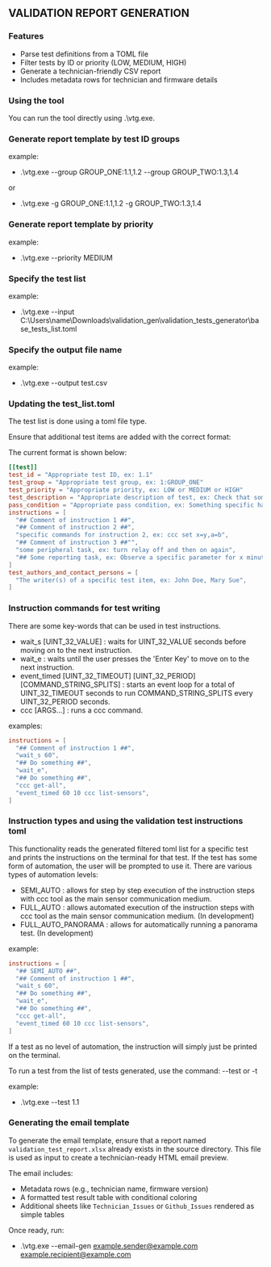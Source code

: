 ## VALIDATION REPORT GENERATION

### Features
- Parse test definitions from a TOML file
- Filter tests by ID or priority (LOW, MEDIUM, HIGH)
- Generate a technician-friendly CSV report
- Includes metadata rows for technician and firmware details

### Using the tool
You can run the tool directly using .\vtg.exe.

### Generate report template by test ID groups

example:
- .\vtg.exe --group GROUP_ONE:1.1,1.2 --group GROUP_TWO:1.3,1.4

or

- .\vtg.exe -g GROUP_ONE:1.1,1.2 -g GROUP_TWO:1.3,1.4

###  Generate report template by priority

example:
- .\vtg.exe --priority MEDIUM

### Specify the test list

example:
- .\vtg.exe --input C:\Users\name\Downloads\validation_gen\validation_tests_generator\base_tests_list.toml

### Specify the output file name

example:
- .\vtg.exe --output test.csv


### Updating the test_list.toml
The test list is done using a toml file type.

Ensure that additional test items are added with the correct format:

The current format is shown below:

``` toml
[[test]]
test_id = "Appropriate test ID, ex: 1.1"
test_group = "Appropriate test group, ex: 1:GROUP_ONE"
test_priority = "Appropriate priority, ex: LOW or MEDIUM or HIGH"
test_description = "Appropriate description of test, ex: Check that something specific happens when something is done"
pass_condition = "Appropriate pass condition, ex: Something specific happens or does not happen"
instructions = [
  "## Comment of instruction 1 ##",
  "## Comment of instruction 2 ##",
  "specific commands for instruction 2, ex: ccc set x=y,a=b",
  "## Comment of instruction 3 ##"",
  "some peripheral task, ex: turn relay off and then on again",
  "## Some reporting task, ex: Observe a specific parameter for x minutes ##"
]
test_authors_and_contact_persons = [
  "The writer(s) of a specific test item, ex: John Doe, Mary Sue",
]
```

### Instruction commands for test writing
There are some key-words that can be used in test instructions.

- wait_s [UINT_32_VALUE] : waits for UINT_32_VALUE seconds before moving on to
the next instruction.
- wait_e : waits until the user presses the 'Enter Key' to move on to the next
instruction.
- event_timed [UINT_32_TIMEOUT] [UINT_32_PERIOD] [COMMAND_STRING_SPLITS] :
starts an event loop for a total of UINT_32_TIMEOUT seconds to run
COMMAND_STRING_SPLITS every UINT_32_PERIOD seconds.
- ccc [ARGS...] : runs a ccc command.

examples:

``` toml
instructions = [
  "## Comment of instruction 1 ##",
  "wait_s 60",
  "## Do something ##",
  "wait_e",
  "## Do something ##",
  "ccc get-all",
  "event_timed 60 10 ccc list-sensors",
]
```

### Instruction types and using the validation test instructions toml

This functionality reads the generated filtered toml list for a specific test 
and prints the instructions on the terminal for that test. If the test has some
form of automation, the user will be prompted to use it. There are various
types of automation levels:

- SEMI_AUTO : allows for step by step execution of the instruction steps
with ccc tool as the main sensor communication medium.
- FULL_AUTO : allows automated execution of the instruction steps with
ccc tool as the main sensor communication medium. (In development)
- FULL_AUTO_PANORAMA : allows for automatically running a panorama test.
 (In development)

example:

``` toml
instructions = [
  "## SEMI_AUTO ##",
  "## Comment of instruction 1 ##",
  "wait_s 60",
  "## Do something ##",
  "wait_e",
  "## Do something ##",
  "ccc get-all",
  "event_timed 60 10 ccc list-sensors",
]
```

If a test as no level of automation, the instruction will simply just be printed
on the terminal.

To run a test from the list of tests generated, use the command: --test or -t

example:

- .\vtg.exe --test 1.1

### Generating the email template

To generate the email template, ensure that a report named `validation_test_report.xlsx` already exists in the source directory. This file is used as input to create a technician-ready HTML email preview.

The email includes:
- Metadata rows (e.g., technician name, firmware version)
- A formatted test result table with conditional coloring
- Additional sheets like `Technician_Issues` or `Github_Issues` rendered as simple tables

Once ready, run:

- .\vtg.exe --email-gen example.sender@example.com example.recipient@example.com
